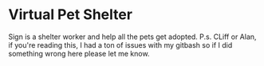 # Virtual Pet Shelter
Sign is a shelter worker and help all the pets get adopted.
P.s. CLiff or Alan, if you're reading this, I had a ton of issues with my gitbash so if I did something wrong here please let me know. 
